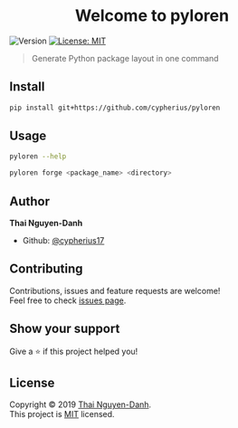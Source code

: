 <h1 align="center">Welcome to pyloren </h1>
<p>
  <img alt="Version" src="https://img.shields.io/badge/version-1.0.0-blue.svg?cacheSeconds=2592000" />
  <a href="http://opensource.org/licenses/MIT">
    <img alt="License: MIT" src="https://img.shields.io/badge/License-MIT-yellow.svg" target="_blank" />
  </a>
</p>

> Generate Python package layout in one command

## Install

```sh
pip install git+https://github.com/cypherius/pyloren
```

## Usage

```sh
pyloren --help
```

```sh
pyloren forge <package_name> <directory>
```

## Author

 **Thai Nguyen-Danh**

* Github: [@cypherius17](https://github.com/cypherius17)

##  Contributing

Contributions, issues and feature requests are welcome!<br />Feel free to check [issues page](https://github.com/cypherius17/pyloren/issues).

## Show your support

Give a ⭐️ if this project helped you!

## License

Copyright © 2019 [Thai Nguyen-Danh](https://github.com/cypherius17).<br />
This project is [MIT](http://opensource.org/licenses/MIT) licensed.
